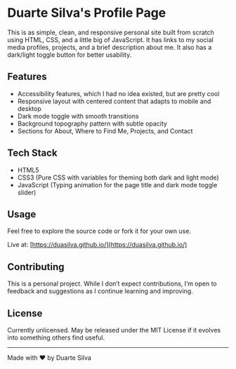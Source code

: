 # Duarte Silva's Profile Page

This is as simple, clean, and responsive personal site built from scratch using HTML, CSS, and a little big of JavaScript. It has links to my social media profiles, projects, and a brief description about me. It also has a dark/light toggle button for better usability.

## Features

-   Accessibility features, which I had no idea existed, but are pretty cool
-   Responsive layout with centered content that adapts to mobile and desktop
-   Dark mode toggle with smooth transitions
-   Background topography pattern with subtle opacity
-   Sections for About, Where to Find Me, Projects, and Contact

## Tech Stack

-   HTML5
-   CSS3 (Pure CSS with variables for theming both dark and light mode)
-   JavaScript (Typing animation for the page title and dark mode toggle slider)

## Usage

Feel free to explore the source code or fork it for your own use.

Live at: [https://duasilva.github.io/](https://duasilva.github.io/)

## Contributing

This is a personal project. While I don’t expect contributions, I’m open to feedback and suggestions as I continue learning and improving.

## License

Currently unlicensed. May be released under the MIT License if it evolves into something others find useful.

---

Made with ❤️ by Duarte Silva
